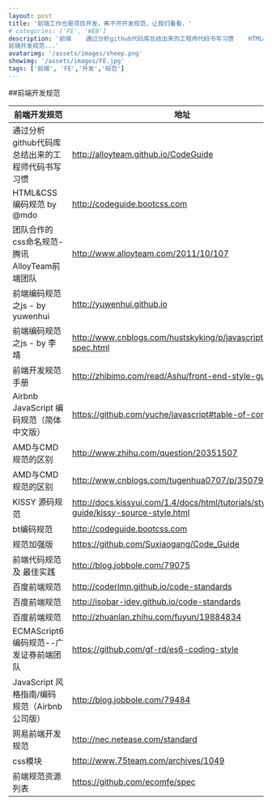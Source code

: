 ```yaml
---
layout: post
title: '前端工作也是项目开发，离不开开发规范，让我们看看，'
# categories: ['FE', 'WEB']
description: '前端    通过分析github代码库总结出来的工程师代码书写习惯    HTML&CSS编码规范 by @mdo    团队合作的css命名规范-腾讯AlloyTeam前端团队    前端编码规范之js - by yuwenhui    前端编码规范之js - by 李靖    前端开发规范手册    Airbnb JavaScript 编码规范（简体中文版）    AMD与CMD规范的区别    AMD与CMD规范的区别    KISSY 源码规范    bt编码规范    规范加强版    前端代码规范 及 最佳实践    百度前端规范    百度前端规范    百度前端规范    ECMAScript6 编码规范--广发证券前端团队    JavaScript 风格指南/编码规范（Airbnb公司版）    网易前端开发规范    css模块    前端规范资源列表
前端开发规范...'
avatarimg: '/assets/images/sheep.png'
showimg: '/assets/images/FE.jpg'
tags: ['前端', 'FE','开发','规范']
---
```



##前端开发规范

前端开发规范| 地址
--- | --- 
通过分析github代码库总结出来的工程师代码书写习惯|http://alloyteam.github.io/CodeGuide
HTML&CSS编码规范 by @mdo|http://codeguide.bootcss.com
团队合作的css命名规范-腾讯AlloyTeam前端团队|http://www.alloyteam.com/2011/10/107
前端编码规范之js - by yuwenhui|http://yuwenhui.github.io
前端编码规范之js - by 李靖|http://www.cnblogs.com/hustskyking/p/javascript-spec.html
前端开发规范手册|http://zhibimo.com/read/Ashu/front-end-style-guide
Airbnb JavaScript 编码规范（简体中文版）|https://github.com/yuche/javascript#table-of-contents
AMD与CMD规范的区别|http://www.zhihu.com/question/20351507
AMD与CMD规范的区别|http://www.cnblogs.com/tugenhua0707/p/3507957.html
KISSY 源码规范|http://docs.kissyui.com/1.4/docs/html/tutorials/style-guide/kissy-source-style.html
bt编码规范|http://codeguide.bootcss.com
规范加强版|https://github.com/Suxiaogang/Code_Guide
前端代码规范 及 最佳实践|http://blog.jobbole.com/79075
百度前端规范|http://coderlmn.github.io/code-standards
百度前端规范|http://isobar-idev.github.io/code-standards
百度前端规范|http://zhuanlan.zhihu.com/fuyun/19884834
ECMAScript6 编码规范--广发证券前端团队|https://github.com/gf-rd/es6-coding-style
JavaScript 风格指南/编码规范（Airbnb公司版）|http://blog.jobbole.com/79484
网易前端开发规范|http://nec.netease.com/standard
css模块|http://www.75team.com/archives/1049
前端规范资源列表|https://github.com/ecomfe/spec

